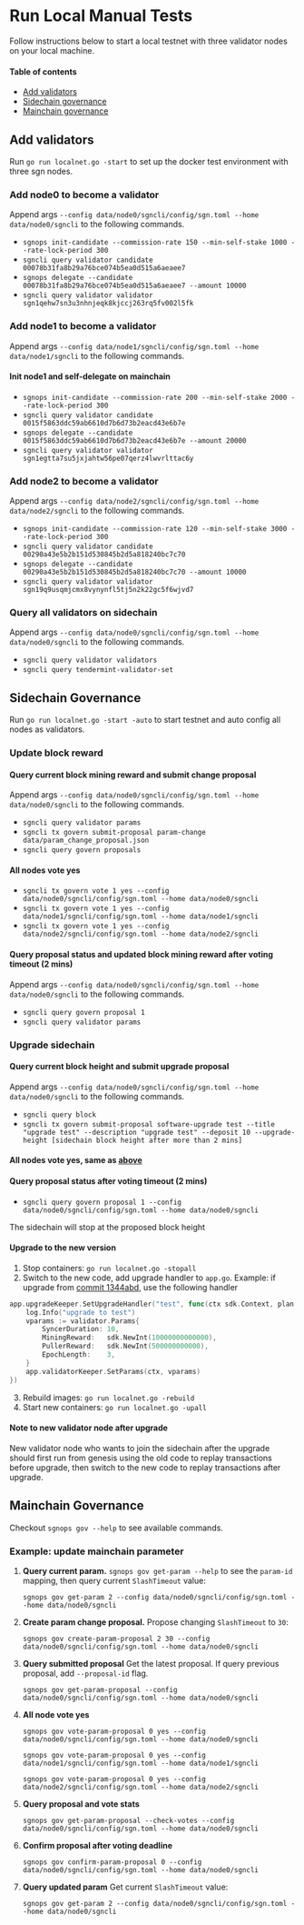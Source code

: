 # Run Local Manual Tests

Follow instructions below to start a local testnet with three validator nodes on your local machine.

#### Table of contents

- [Add validators](#add-validators)
- [Sidechain governance](#sidechain-governance)
- [Mainchain governance](#mainchain-governance)

## Add validators

Run `go run localnet.go -start` to set up the docker test environment with three sgn nodes.

### Add node0 to become a validator
Append args `--config data/node0/sgncli/config/sgn.toml --home data/node0/sgncli` to the following commands.

- `sgnops init-candidate --commission-rate 150 --min-self-stake 1000 --rate-lock-period 300`
- `sgncli query validator candidate 00078b31fa8b29a76bce074b5ea0d515a6aeaee7`
- `sgnops delegate --candidate 00078b31fa8b29a76bce074b5ea0d515a6aeaee7 --amount 10000`
- `sgncli query validator validator sgn1qehw7sn3u3nhnjeqk8kjccj263rq5fv002l5fk`

### Add node1 to become a validator
Append args `--config data/node1/sgncli/config/sgn.toml --home data/node1/sgncli` to the following commands.

#### Init node1 and self-delegate on mainchain
- `sgnops init-candidate --commission-rate 200 --min-self-stake 2000 --rate-lock-period 300`
- `sgncli query validator candidate 0015f5863ddc59ab6610d7b6d73b2eacd43e6b7e`
- `sgnops delegate --candidate 0015f5863ddc59ab6610d7b6d73b2eacd43e6b7e --amount 20000`
- `sgncli query validator validator sgn1egtta7su5jxjahtw56pe07qerz4lwvrlttac6y`

### Add node2 to become a validator
Append args `--config data/node2/sgncli/config/sgn.toml --home data/node2/sgncli` to the following commands.

- `sgnops init-candidate --commission-rate 120 --min-self-stake 3000 --rate-lock-period 300`
- `sgncli query validator candidate 00290a43e5b2b151d530845b2d5a818240bc7c70`
- `sgnops delegate --candidate 00290a43e5b2b151d530845b2d5a818240bc7c70 --amount 10000`
- `sgncli query validator validator sgn19q9usqmjcmx8vynynfl5tj5n2k22gc5f6wjvd7`

### Query all validators on sidechain
Append args `--config data/node0/sgncli/config/sgn.toml --home data/node0/sgncli` to the following commands.
- `sgncli query validator validators`
- `sgncli query tendermint-validator-set`

## Sidechain Governance

Run `go run localnet.go -start -auto` to start testnet and auto config all nodes as validators.

### Update block reward

#### Query current block mining reward and submit change proposal
Append args `--config data/node0/sgncli/config/sgn.toml --home data/node0/sgncli` to the following commands.

- `sgncli query validator params`
- `sgncli tx govern submit-proposal param-change data/param_change_proposal.json`
- `sgncli query govern proposals`

#### All nodes vote yes
- `sgncli tx govern vote 1 yes --config data/node0/sgncli/config/sgn.toml --home data/node0/sgncli`
- `sgncli tx govern vote 1 yes --config data/node1/sgncli/config/sgn.toml --home data/node1/sgncli`
- `sgncli tx govern vote 1 yes --config data/node2/sgncli/config/sgn.toml --home data/node2/sgncli`

#### Query proposal status and updated block mining reward after voting timeout (2 mins)
Append args `--config data/node0/sgncli/config/sgn.toml --home data/node0/sgncli` to the following commands.

- `sgncli query govern proposal 1`
- `sgncli query validator params`

### Upgrade sidechain

#### Query current block height and submit upgrade proposal
Append args `--config data/node0/sgncli/config/sgn.toml --home data/node0/sgncli` to the following commands.

- `sgncli query block`
- `sgncli tx govern submit-proposal software-upgrade test --title "upgrade test" --description "upgrade test" --deposit 10 --upgrade-height [sidechain block height after more than 2 mins]`

#### All nodes vote yes, same as [above](#all-nodes-vote-yes)

#### Query proposal status after voting timeout (2 mins)
- `sgncli query govern proposal 1 --config data/node0/sgncli/config/sgn.toml --home data/node0/sgncli`

The sidechain will stop at the proposed block height

#### Upgrade to the new version
1. Stop containers: `go run localnet.go -stopall`
2. Switch to the new code, add upgrade handler to `app.go`. Example: if upgrade from [commit 1344abd](https://github.com/celer-network/sgn/tree/1344abd02183990f3f958fc3ae2b8ca148ee485f), use the following handler
```go
app.upgradeKeeper.SetUpgradeHandler("test", func(ctx sdk.Context, plan upgrade.Plan) {
    log.Info("upgrade to test")
    vparams := validator.Params{
        SyncerDuration: 10,
        MiningReward:   sdk.NewInt(10000000000000),
        PullerReward:   sdk.NewInt(500000000000),
        EpochLength:    3,
    }
    app.validatorKeeper.SetParams(ctx, vparams)
})
```
3. Rebuild images: `go run localnet.go -rebuild`
4. Start new containers: `go run localnet.go -upall`

#### Note to new validator node after upgrade
New validator node who wants to join the sidechain after the upgrade should first run from genesis using the old code to replay transactions before upgrade, then switch to the new code to replay transactions after upgrade.

## Mainchain Governance

Checkout `sgnops gov --help` to see available commands.

### Example: update mainchain parameter
1. **Query current param.** `sgnops gov get-param --help` to see the `param-id` mapping, then query current `SlashTimeout` value:

    `sgnops gov get-param 2 --config data/node0/sgncli/config/sgn.toml --home data/node0/sgncli`

2. **Create param change proposal.** Propose changing `SlashTimeout` to `30`:

   `sgnops gov create-param-proposal 2 30 --config data/node0/sgncli/config/sgn.toml --home data/node0/sgncli`

3. **Query submitted proposal** Get the latest proposal. If query previous proposal, add `--proposal-id` flag.

    `sgnops gov get-param-proposal --config data/node0/sgncli/config/sgn.toml --home data/node0/sgncli`

4. **All node vote yes**

    `sgnops gov vote-param-proposal 0 yes --config data/node0/sgncli/config/sgn.toml --home data/node0/sgncli`

    `sgnops gov vote-param-proposal 0 yes --config data/node1/sgncli/config/sgn.toml --home data/node1/sgncli`

    `sgnops gov vote-param-proposal 0 yes --config data/node2/sgncli/config/sgn.toml --home data/node2/sgncli`

5. **Query proposal and vote stats**

    `sgnops gov get-param-proposal --check-votes --config data/node0/sgncli/config/sgn.toml --home data/node0/sgncli`

6. **Confirm proposal after voting deadline**

    `sgnops gov confirm-param-proposal 0 --config data/node0/sgncli/config/sgn.toml --home data/node0/sgncli`

7. **Query updated param** Get current `SlashTimeout` value:

    `sgnops gov get-param 2 --config data/node0/sgncli/config/sgn.toml --home data/node0/sgncli`